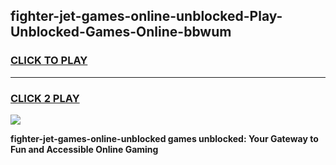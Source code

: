 
## fighter-jet-games-online-unblocked-Play-Unblocked-Games-Online-bbwum
<h3>
<a href="https://premium76.site?title=fighter-jet-games-online-unblocked&ref=25A">CLICK TO PLAY</a></h3>
<hr>

<h3>
<a href="https://premium76.site?title=fighter-jet-games-online-unblocked&ref=25A">CLICK 2 PLAY</a>
  
</h3>

<a href="https://premium76.site?title=fighter-jet-games-online-unblocked&ref=25A"><img src="https://clearcache.store/games.png"></a>


**fighter-jet-games-online-unblocked games unblocked: Your Gateway to Fun and Accessible Online Gaming**
